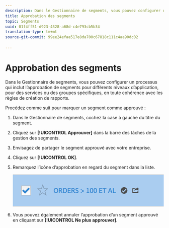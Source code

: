 ```yaml
---
description: Dans le Gestionnaire de segments, vous pouvez configurer un processus qui inclut l’approbation de segments pour différents niveaux d’application, pour des services ou des groupes spécifiques, en toute cohérence avec les règles de création de rapports.
title: Approbation des segments
topic: Segments
uuid: 01f4ff51-d923-4328-a68d-c4e793cb5b34
translation-type: tm+mt
source-git-commit: 99ee24efaa517e8da700c67818c111c4aa90dc02

---
```



# Approbation des segments

Dans le Gestionnaire de segments, vous pouvez configurer un processus qui inclut l’approbation de segments pour différents niveaux d’application, pour des services ou des groupes spécifiques, en toute cohérence avec les règles de création de rapports.

Procédez comme suit pour marquer un segment comme approuvé :

1. Dans le Gestionnaire de segments, cochez la case à gauche du titre du segment.
1. Cliquez sur **[!UICONTROL Approuver]** dans la barre des tâches de la gestion des segments.
1. Envisagez de partager le segment approuvé avec votre entreprise.
1. Cliquez sur **[!UICONTROL OK]**.
1. Remarquez l’icône d’approbation en regard du segment dans la liste.

   ![](assets/seg_approved.png)

1. Vous pouvez également annuler l’approbation d’un segment approuvé en cliquant sur **[!UICONTROL Ne plus approuver]**.

